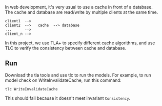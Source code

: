 
In web development, it's very usual to use a cache in front of a database. The cache and database are read/write by multiple clients at the same time.

```
client1  -->
client2  -->   cache  --> database
...      -->
client_n -->
```

In this project, we use TLA+ to specify different cache algorithms, and use TLC to verify the consistency between cache and database.

## Run

Download the tla tools and use tlc to run the models. For example, to run model check on WriteInvalidateCache, run this command:

```
tlc WriteInvalidateCache
```

This should fail because it doesn't meet invariant `Consistency`.
